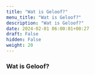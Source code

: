 ```yaml
---
title: "Wat is Geloof?"
menu_title: "Wat is Geloof?"
description: "Wat is Geloof?"
date: 2024-02-01 06:00:01+00:27
draft: False
hidden: False
weight: 20
---
```

### Wat is Geloof?
